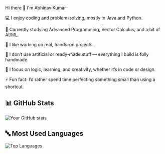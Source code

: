 Hi there 👋 I'm Abhinav Kumar

💻 I enjoy coding and problem-solving, mostly in Java and Python.

📘 Currently studying Advanced Programming, Vector Calculus, and a bit of AI/ML.

🧩 I like working on real, hands-on projects.

🎨 I don’t use artificial or ready-made stuff — everything I build is fully handmade.

🧠 I focus on logic, learning, and creativity, whether it’s in code or design.

⚡ Fun fact: I’d rather spend time perfecting something small than using a shortcut.

## 📊 GitHub Stats
![Your GitHub stats](https://github-readme-stats.vercel.app/api?username=Banisher2005&show_icons=true&theme=tokyonight)

## 🔤 Most Used Languages
![Top Languages](https://github-readme-stats.vercel.app/api/top-langs/?username=Banisher2005&layout=compact&theme=tokyonight)





